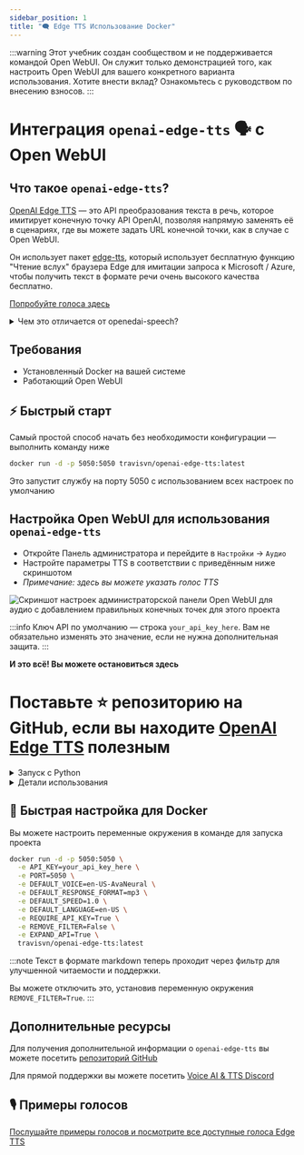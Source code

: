 ```yaml
---
sidebar_position: 1
title: "🗨️ Edge TTS Использование Docker"
---
```


:::warning
Этот учебник создан сообществом и не поддерживается командой Open WebUI. Он служит только демонстрацией того, как настроить Open WebUI для вашего конкретного варианта использования. Хотите внести вклад? Ознакомьтесь с руководством по внесению взносов.
:::

# Интеграция `openai-edge-tts` 🗣️ с Open WebUI

## Что такое `openai-edge-tts`? 

[OpenAI Edge TTS](https://github.com/travisvn/openai-edge-tts) — это API преобразования текста в речь, которое имитирует конечную точку API OpenAI, позволяя напрямую заменять её в сценариях, где вы можете задать URL конечной точки, как в случае с Open WebUI.

Он использует пакет [edge-tts](https://github.com/rany2/edge-tts), который использует бесплатную функцию "Чтение вслух" браузера Edge для имитации запроса к Microsoft / Azure, чтобы получить текст в формате речи очень высокого качества бесплатно.

[Попробуйте голоса здесь](https://tts.travisvn.com)

<details>
  <summary>Чем это отличается от openedai-speech?</summary>

Похожий на [openedai-speech](https://github.com/matatonic/openedai-speech), [openai-edge-tts](https://github.com/travisvn/openai-edge-tts) предоставляет API преобразования текста в речь, который имитирует API OpenAI, позволяя заменить его в сценариях, где доступна конечная точка OpenAI Speech, и можно настроить URL сервера.

`openedai-speech` — более комплексный вариант, позволяющий генерировать речь полностью оффлайн с большим выбором режимов.

`openai-edge-tts` — более простой вариант, который использует Python-пакет `edge-tts` для генерации аудио.

</details>

## Требования

- Установленный Docker на вашей системе
- Работающий Open WebUI

## ⚡️ Быстрый старт

Самый простой способ начать без необходимости конфигурации — выполнить команду ниже

```bash
docker run -d -p 5050:5050 travisvn/openai-edge-tts:latest
```

Это запустит службу на порту 5050 с использованием всех настроек по умолчанию

## Настройка Open WebUI для использования `openai-edge-tts`

- Откройте Панель администратора и перейдите в `Настройки` -> `Аудио`
- Настройте параметры TTS в соответствии с приведённым ниже скриншотом
- _Примечание: здесь вы можете указать голос TTS_

![Скриншот настроек администраторской панели Open WebUI для аудио с добавлением правильных конечных точек для этого проекта](https://utfs.io/f/MMMHiQ1TQaBobmOhsMkrO6Tl2kxX39dbuFiQ8cAoNzysIt7f)

:::info
Ключ API по умолчанию — строка `your_api_key_here`. Вам не обязательно изменять это значение, если не нужна дополнительная защита.
:::

**И это всё! Вы можете остановиться здесь**

# Поставьте ⭐️ репозиторию на GitHub, если вы находите [OpenAI Edge TTS](https://github.com/travisvn/openai-edge-tts) полезным


<details>
  <summary>Запуск с Python</summary>
  
### 🐍 Запуск с Python

Если вы предпочитаете запустить этот проект напрямую с помощью Python, выполните следующие шаги для настройки виртуального окружения, установки зависимостей и запуска сервера.

#### 1. Клонирование репозитория

```bash
git clone https://github.com/travisvn/openai-edge-tts.git
cd openai-edge-tts
```

#### 2. Настройка виртуального окружения

Создайте и активируйте виртуальное окружение для изоляции зависимостей:

```bash
# Для macOS/Linux
python3 -m venv venv
source venv/bin/activate

# Для Windows
python -m venv venv
venv\Scripts\activate
```

#### 3. Установка зависимостей

Используйте `pip` для установки необходимых пакетов из `requirements.txt`:

```bash
pip install -r requirements.txt
```

#### 4. Настройка переменных окружения

Создайте файл `.env` в корневой директории и укажите следующие переменные:

```plaintext
API_KEY=your_api_key_here
PORT=5050

DEFAULT_VOICE=en-US-AvaNeural
DEFAULT_RESPONSE_FORMAT=mp3
DEFAULT_SPEED=1.0

DEFAULT_LANGUAGE=en-US

REQUIRE_API_KEY=True
REMOVE_FILTER=False
EXPAND_API=True
```

#### 5. Запуск сервера

После настройки запустите сервер с помощью:

```bash
python app/server.py
```

Сервер начнёт работать по адресу `http://localhost:5050`.

#### 6. Тестирование API

Теперь вы можете взаимодействовать с API по адресу `http://localhost:5050/v1/audio/speech` и другим доступным конечным точкам. Ознакомьтесь с разделом "Использование" для примеров запросов.

</details>

<details>
  <summary>Детали использования</summary>
  
##### Конечная точка: `/v1/audio/speech` (с алиасом `/audio/speech`)

Генерирует аудио на основе входного текста. Доступные параметры:

**Обязательный параметр:**

- **input** (строка): Текст для преобразования в аудио (до 4096 символов).

**Необязательные параметры:**

- **model** (строка): Установите "tts-1" или "tts-1-hd" (по умолчанию: `"tts-1"`).
- **voice** (строка): Один из голосов, совместимых с OpenAI (alloy, echo, fable, onyx, nova, shimmer) или любой допустимый голос `edge-tts` (по умолчанию: `"en-US-AvaNeural"`).
- **response_format** (строка): Формат аудио. Варианты: `mp3`, `opus`, `aac`, `flac`, `wav`, `pcm` (по умолчанию: `mp3`).
- **speed** (число): Скорость воспроизведения (от 0.25 до 4.0). По умолчанию `1.0`.

:::tip
Вы можете просматривать доступные голоса и прослушивать образцы на [tts.travisvn.com](https://tts.travisvn.com)
:::

Пример запроса с использованием `curl` и сохранением результата в mp3 файл:

```bash
curl -X POST http://localhost:5050/v1/audio/speech \
  -H "Content-Type: application/json" \
  -H "Authorization: Bearer your_api_key_here" \
  -d {
    "input": "Привет, я ваш AI-ассистент! Просто скажите, как я могу помочь воплотить ваши идеи в жизнь.",
    "voice": "echo",
    "response_format": "mp3",
    "speed": 1.0
  } \
  --output speech.mp3
```

Или, чтобы соответствовать параметрам конечной точки API OpenAI:

```bash
curl -X POST http://localhost:5050/v1/audio/speech \
  -H "Content-Type: application/json" \
  -H "Authorization: Bearer your_api_key_here" \
  -d {
    "model": "tts-1",
    "input": "Привет, я ваш AI-ассистент! Просто скажите, как я могу помочь воплотить ваши идеи в жизнь.",
    "voice": "alloy"
  } \
  --output speech.mp3
```

И пример на языке, отличном от английского:

```bash
curl -X POST http://localhost:5050/v1/audio/speech \
  -H "Content-Type: application/json" \
  -H "Authorization: Bearer your_api_key_here" \
  -d {
    "model": "tts-1",
    "input": "じゃあ、行く。電車の時間、調べておくよ。",
    "voice": "ja-JP-KeitaNeural"
  } \
  --output speech.mp3
```

##### Дополнительные конечные точки

- **POST/GET /v1/models**: Список доступных моделей TTS.
- **POST/GET /v1/voices**: Список голосов `edge-tts` для заданного языка / региона.
- **POST/GET /v1/voices/all**: Список всех голосов `edge-tts` с информацией о поддержке языков.

:::info
Префикс `/v1` теперь является необязательным.

Кроме того, существуют конечные точки для **Azure AI Speech** и **ElevenLabs** для потенциальной будущей поддержки, если пользовательские конечные точки API будут разрешены в Open WebUI.

Их можно отключить, установив переменную окружения `EXPAND_API=False`.
:::

</details>

## 🐳 Быстрая настройка для Docker

Вы можете настроить переменные окружения в команде для запуска проекта

```bash
docker run -d -p 5050:5050 \
  -e API_KEY=your_api_key_here \
  -e PORT=5050 \
  -e DEFAULT_VOICE=en-US-AvaNeural \
  -e DEFAULT_RESPONSE_FORMAT=mp3 \
  -e DEFAULT_SPEED=1.0 \
  -e DEFAULT_LANGUAGE=en-US \
  -e REQUIRE_API_KEY=True \
  -e REMOVE_FILTER=False \
  -e EXPAND_API=True \
  travisvn/openai-edge-tts:latest
```

:::note
Текст в формате markdown теперь проходит через фильтр для улучшенной читаемости и поддержки.

Вы можете отключить это, установив переменную окружения `REMOVE_FILTER=True`.
:::

## Дополнительные ресурсы

Для получения дополнительной информации о `openai-edge-tts` вы можете посетить [репозиторий GitHub](https://github.com/travisvn/openai-edge-tts)

Для прямой поддержки вы можете посетить [Voice AI & TTS Discord](https://tts.travisvn.com/discord)

## 🎙️ Примеры голосов

[Послушайте примеры голосов и посмотрите все доступные голоса Edge TTS](https://tts.travisvn.com/)
